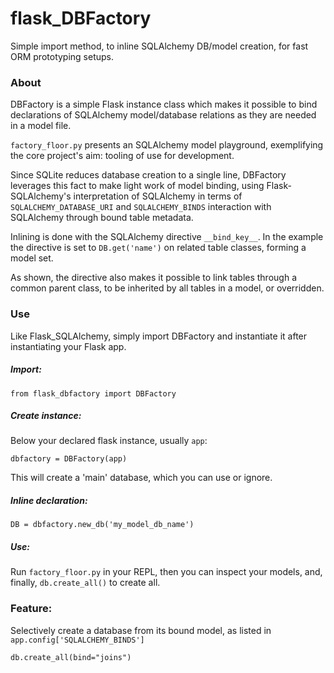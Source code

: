 # flask_DBFactory

Simple import method, to inline SQLAlchemy DB/model creation, for fast ORM prototyping setups.

### About

DBFactory is a simple Flask instance class which makes it possible to bind declarations of SQLAlchemy model/database relations as they are needed in a model file.

`factory_floor.py` presents an SQLAlchemy model playground, exemplifying the core project's aim: tooling of use for development.

Since SQLite reduces database creation to a single line, DBFactory leverages this fact to make light work of model binding, using Flask-SQLAlchemy's interpretation of SQLAlchemy in terms of `SQLALCHEMY_DATABASE_URI` and `SQLALCHEMY_BINDS` interaction with SQLAlchemy through bound table metadata.
 
Inlining is done with the SQLAlchemy directive `__bind_key__`. In the example the directive is set to `DB.get('name')` on related table classes, forming a model set. 

As shown, the directive also makes it possible to link tables through a common parent class, to be inherited by all tables in a model, or overridden.

### Use
Like Flask_SQLAlchemy, simply import DBFactory and instantiate it after instantiating your Flask app.

##### Import:

`from flask_dbfactory import DBFactory`

##### Create instance:

Below your declared flask instance, usually `app`:

`dbfactory = DBFactory(app)`

This will create a 'main' database, which you can use or ignore.

##### Inline declaration:

`DB = dbfactory.new_db('my_model_db_name')`

##### Use:

Run `factory_floor.py` in your REPL, then you can inspect your models, and, finally, `db.create_all()` to create all.

### Feature:

Selectively create a database from its bound model, as listed in `app.config['SQLALCHEMY_BINDS']`

`db.create_all(bind="joins")`

